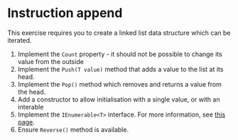 # Instruction append

This exercise requires you to create a linked list data structure which can be iterated. 

1. Implement the `Count` property - it should not be possible to change its value from the outside
2. Implement the `Push(T value)` method that adds a value to the list at its head. 
3. Implement the `Pop()` method which removes and returns a value from the head. 
4. Add a constructor to allow initialisation with a single value, or with an interable
5. Implement the `IEnumerable<T>` interface. For more information, see [this page](https://docs.microsoft.com/en-us/dotnet/api/system.collections.generic.ienumerable-1).
6. Ensure `Reverse()` method is available. 
